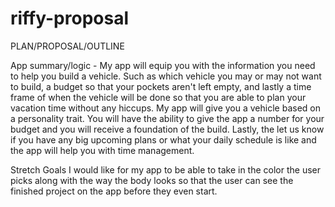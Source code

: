 # riffy-proposal
PLAN/PROPOSAL/OUTLINE

App summary/logic - My app will equip you with the information you need to help you build a vehicle.
Such as which vehicle you may or may not want to build, a budget so that your pockets aren't left empty, and lastly a time frame of when the vehicle will be done so that you are able to plan your vacation time without any hiccups. My app will give you a vehicle based on a personality trait. You will have the ability to give the app a number for your budget and you will receive a foundation of the build. Lastly, the let us know if you have any big upcoming plans or what your daily schedule is like and the app will help you with time management. 

Stretch Goals
I would like for my app to be able to take in the color the user picks along with the way the body looks so 
that the user can see the finished project on the app before they even start.
